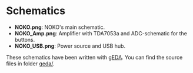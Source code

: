 # Schematics

* **NOKO.png**:
NOKO's main schematic.
* **NOKO_Amp.png**:
Amplifier with TDA7053a and ADC-schematic for the buttons.
* **NOKO_USB.png**:
Power source and USB hub.

These schematics have been written with [gEDA](http://www.geda-project.org/). You can find the source files in folder [geda/](https://github.com/NikolaiRadke/NOKO/tree/master/schematics/geda).
